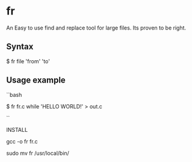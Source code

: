 # fr

An Easy to use find and replace tool for large files.
Its proven to be right.

## Syntax

$ fr file 'from' 'to'

## Usage example

``bash

$ fr fr.c while 'HELLO WORLD!' > out.c

``

INSTALL

gcc -o fr fr.c

sudo mv fr /usr/local/bin/

